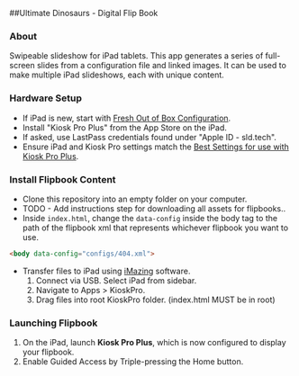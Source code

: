 ##Ultimate Dinosaurs - Digital Flip Book

### About
Swipeable slideshow for iPad tablets. This app generates a series of full-screen slides from a configuration file and linked images. It can be used to make multiple iPad slideshows, each with unique content.

### Hardware Setup
* If iPad is new, start with [Fresh Out of Box Configuration](http://projects.smm.org/atrium/media/node/291625).
* Install "Kiosk Pro Plus" from the App Store on the iPad.
* If asked, use LastPass credentials found under "Apple ID - sld.tech".
* Ensure iPad and Kiosk Pro settings match the [Best Settings for use with Kiosk Pro Plus](http://projects.smm.org/atrium/media/node/291625).

### Install Flipbook Content
* Clone this repository into an empty folder on your computer.
* TODO - Add instructions step for downloading all assets for flipbooks..
* Inside ```index.html```, change the ```data-config``` inside the body tag to the path of the flipbook xml that represents whichever flipbook you want to use.

```html
<body data-config="configs/404.xml">
```
* Transfer files to iPad using [iMazing](http://imazing.com/) software.
  1. Connect via USB. Select iPad from sidebar.
  2. Navigate to Apps > KioskPro.
  2. Drag files into root KioskPro folder. (index.html MUST be in root)

### Launching Flipbook
1. On the iPad, launch **Kiosk Pro Plus**, which is now configured to display your flipbook.
2. Enable Guided Access by Triple-pressing the Home button.

